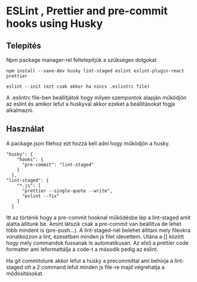 # ESLint , Prettier and pre-commit hooks using Husky



## Telepítés

Npm package manager-rel feltelepítjük a szükséges dolgokat

```npm
npm install --save-dev husky lint-staged eslint eslint-plugin-react prettier 

eslint --init (ezt csak akkor ha nincs .eslintrc file)
```

A .eslintrc file-ben beállítjátok hogy milyen szempontok alapján működjön az eslint 
és amikor lefut a huskyval akkor ezeket a beállításokat fogja alkalmazni.

## Használat

A package.json filehoz ezt hozzá kell adni hogy működjön a husky. 

```
"husky": {
    "hooks": {
      "pre-commit": "lint-staged"
    }
  },
"lint-staged": {
    "*.js": [
      "prettier --single-quote --write",
      "eslint --fix"
    ]
  }
```

Itt az történik hogy a pre-commit hooknal működésbe lép a lint-staged amit alatta állítunk be.
Amint látszik csak a pre-commit van beállítva de lehet több mindent is (pre-push...).
A lint-staged-nél belehet állítani mely fileokra vonatkozzon a lint, ezesetben minden js filet idevettem. 
Utána a [] között hogy mely commandok fussanak le automatikusan. Az első a prettier code formatter ami leformattálja a code-t 
a második pedig az eslint. 

Ha git commitolunk akkor lefut a husky a precommittal ami behívja a lint-staged ott a 2 command lefut minden js file-re majd végrehatja a módosításokat.
